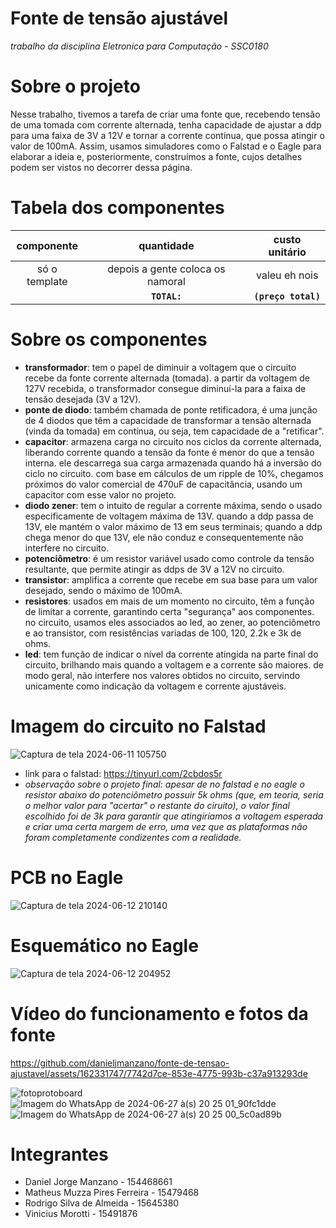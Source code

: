 # Fonte de tensão ajustável

*trabalho da disciplina Eletronica para Computação - SSC0180*

# Sobre o projeto
Nesse trabalho, tivemos a tarefa de criar uma fonte que, recebendo tensão de uma tomada com corrente alternada, tenha capacidade de ajustar a ddp para uma faixa de 3V a 12V e tornar a corrente contínua, que possa atingir o valor de 100mA. Assim, usamos simuladores como o Falstad e o Eagle para elaborar a ideia e, posteriormente, construímos a fonte, cujos detalhes podem ser vistos no decorrer dessa página.

# Tabela dos componentes
| componente | quantidade | custo unitário |
| :----: | :----: | :----: |
|só o template|depois a gente coloca os namoral|valeu eh nois|
| | **`TOTAL:`** | **`(preço total)`** |

# Sobre os componentes
- **transformador**: tem o papel de diminuir a voltagem que o circuito recebe da fonte corrente alternada (tomada). a partir da voltagem de 127V recebida, o transformador consegue diminuí-la para a faixa de tensão desejada (3V a 12V).
- **ponte de diodo**: também chamada de ponte retificadora, é uma junção de 4 diodos que têm a capacidade de transformar a tensão alternada (vinda da tomada) em contínua, ou seja, tem capacidade de a "retificar".
- **capacitor**: armazena carga no circuito nos ciclos da corrente alternada, liberando corrente quando a tensão da fonte é menor do que a tensão interna. ele descarrega sua carga armazenada quando há a inversão do ciclo no circuito. com base em cálculos de um ripple de 10%, chegamos próximos do valor comercial de 470uF de capacitância, usando um capacitor com esse valor no projeto.
- **diodo zener**: tem o intuito de regular a corrente máxima, sendo o usado especificamente de voltagem máxima de 13V. quando a ddp passa de 13V, ele mantém o valor máximo de 13 em seus terminais; quando a ddp chega menor do que 13V, ele não conduz e consequentemente não interfere no circuito.
- **potenciômetro**: é um resistor variável usado como controle da tensão resultante, que permite atingir as ddps de 3V a 12V no circuito.
- **transistor**: amplifica a corrente que recebe em sua base para um valor desejado, sendo o máximo de 100mA.
- **resistores**: usados em mais de um momento no circuito, têm a função de limitar a corrente, garantindo certa "segurança" aos componentes. no circuito, usamos eles associados ao led, ao zener, ao potenciômetro e ao transistor, com resistências variadas de 100, 120, 2.2k e 3k de ohms.
- **led**: tem função de indicar o nível da corrente atingida na parte final do circuito, brilhando mais quando a voltagem e a corrente são maiores. de modo geral, não interfere nos valores obtidos no circuito, servindo unicamente como indicação da voltagem e corrente ajustáveis.

# Imagem do circuito no Falstad
![Captura de tela 2024-06-11 105750](https://github.com/danieljmanzano/fonte-de-tensao-ajustavel/assets/162331747/e3c710aa-9977-4a19-93ae-4c3c98ba290d)
   - link para o falstad: https://tinyurl.com/2cbdos5r
   - *observação sobre o projeto final: apesar de no falstad e no eagle o resistor abaixo do potenciômetro possuir 5k ohms (que, em teoria, seria o melhor valor para "acertar" o restante do ciruito), o valor final escolhido foi de 3k para garantir que atingiríamos a voltagem esperada e criar uma certa margem de erro, uma vez que as plataformas não foram completamente condizentes com a realidade.*

# PCB no Eagle
![Captura de tela 2024-06-12 210140](https://github.com/danieljmanzano/fonte-de-tensao-ajustavel/assets/162331747/a610be01-ebc5-4f92-b6d7-2eceea460e35)

# Esquemático no Eagle
![Captura de tela 2024-06-12 204952](https://github.com/danieljmanzano/fonte-de-tensao-ajustavel/assets/162331747/86f89c07-bab1-40e5-bc8c-1dc4eaa14497)

# Vídeo do funcionamento e fotos da fonte
https://github.com/danieljmanzano/fonte-de-tensao-ajustavel/assets/162331747/7742d7ce-853e-4775-993b-c37a913293de

![fotoprotoboard](https://github.com/danieljmanzano/fonte-de-tensao-ajustavel/assets/162331747/9b20688d-45e9-45c6-a025-179d9b8a1738)
![Imagem do WhatsApp de 2024-06-27 à(s) 20 25 01_90fc1dde](https://github.com/danieljmanzano/fonte-de-tensao-ajustavel/assets/162331747/ab38b9e3-b5f2-4b77-a094-3af1bb4c167e)
![Imagem do WhatsApp de 2024-06-27 à(s) 20 25 00_5c0ad89b](https://github.com/danieljmanzano/fonte-de-tensao-ajustavel/assets/162331747/931ddbbe-1e25-41eb-b518-417e3e881047)




# Integrantes
- Daniel Jorge Manzano - 154468661
- Matheus Muzza Pires Ferreira - 15479468
- Rodrigo Silva de Almeida - 15645380
- Vinicius Morotti - 15491876

